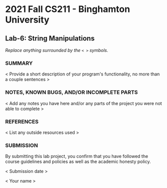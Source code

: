 # 2021 Fall CS211 - Binghamton University

## Lab-6: String Manipulations

*Replace anything surrounded by the `< >` symbols.*

### SUMMARY

< Provide a short description of your program's functionality, no more than a couple sentences >

### NOTES, KNOWN BUGS, AND/OR INCOMPLETE PARTS

< Add any notes you have here and/or any parts of the project you were not able to complete >

### REFERENCES

< List any outside resources used >

### SUBMISSION

By submitting this lab project, you confirm that you have followed the course guidelines and policies as well as the academic honesty policy.

< Submission date >

< Your name >

